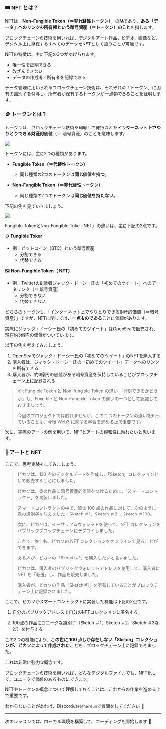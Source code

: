 ### 🎟 NFT とは？

NFTは「**Non-Fungible Token（＝非代替性トークン）**」の略であり、**ある「データ」へのリンクの所有権という暗号資産（＝トークン）のこと**を指します。

ブロックチェーンの技術を用いれば、デジタルアート作品、ビデオ、画像など、デジタル上に存在するすべてのデータをNFTとして扱うことが可能です。

NFTの特徴は、主に下記の3つがあげられます。

- 唯一性を証明できる
- 改ざんできない
- データの作成者／所有者を記録できる

データ管理に用いられるブロックチェーン技術は、それぞれの「トークン」に固有の識別子を付与し、所有者が保有するトークンが一点物であることを証明します。

### 🪙 トークンとは？

トークンは、ブロックチェーン技術を利用して発行された**インターネット上でやりとりできる財産的価値**（＝ 暗号資産）のことを意味します。

![](/images/ETH-NFT-Collection/section-1/1_1_1.png)

トークンには、主に2つの種類があります。

- **Fungible Token（＝代替性トークン）**

  - 同じ種類の2つのトークンは**同じ価値を持つ**。

- **Non-Fungible Token（＝非代替性トークン）**
  - 同じ種類の2つのトークンは**同じ価値を持たない**。

下記の例を見ていきましょう。

![](/images/ETH-NFT-Collection/section-1/1_1_2.png)

Fungible TokenとNon-Fungible Toke（NFT）の違いは、主に下記の2点です。

🪙 **Fungible Token**

- 例：ビットコイン（BTC）という暗号資産
  - 分割できる
  - 代替できる

🖼 **Non-Fungible Token（ NFT）**

- 例：Twitterの創業者ジャック・ドーシー氏の「初めてのツイート」へのデータリンク（＝ 暗号資産）
  - 分割できない
  - 代替できない

どちらのトークンも、「インターネット上でやりとりできる財産的価値（＝暗号資産）」ですが、NFTに関しては、**一点ものである**ことに価値があります。

実際にジャック・ドーシー氏の「初めてのツイート」はOpenSeaで販売され、現在約3億円の価値がついています。

以下の例を考えてみましょう。

1. OpenSeaでジャック・ドーシー氏の「初めてのツイート」のNFTを購入する
2. 購入者は、ジャック・ドーシー氏の「初めてのツイート」データへのリンクを所有できる
3. 購入者が、約3億円の価値がある暗号資産を保持していることがブロックチェーン上に記録される

> ✍️: Fungible Token と Non-fungible Token の違い
> 「分割できるかどうか」も、Fungible と Non-Fungible Token の違いの一つとして認識しておきましょう。
>
> 今回のプロジェクトでは触れませんが、この二つのトークンの違いを知っていることは、今後 Web3 に関する学習を進める上で重要です。

次に、実際のアートの例を用いて、NFTとアートの親和性に触れたいと思います。

### 🎨 アートと NFT

ここで、思考実験をしてみましょう。

> ピカソは、100 点のデジタルアートを作成し、「Sketch」コレクションとして販売することにしました。
>
> ピカソは、彼の作品に暗号資産的価値をつけるために、「スマートコントラクト」を実装しました。
>
> スマートコントラクトの中で、彼は 100 点の作品に対して、次のように一意の識別子を与えました：Sketch ＃1、Sketch ＃2 ... Sketch ＃100。
>
> 次に、ピカソは、イーサリアムウォレットを使って、NFT コレクションをパブリックブロックチェーンにデプロイしました。
>
> これで、誰でも、ピカソの NFT コレクションをオンラインで見ることができます。
>
> ある人が、ピカソの「Sketch #1」を購入したいと言いました。
>
> ピカソは、購入者のパブリックウォレットアドレスを使用して、購入者に NFT を「転送」し、作品を販売しました。
>
> 購入者が、ピカソの作品「Sketch #1」を所有していることがブロックチェーン上に記録されました。

ここで、ピカソがスマートコントラクトに実装した機能は下記の2点です。

1. 自分のパブリックアドレスで自分のNFTコレクションに署名する。

2. 100点の作品にユニークな識別子（Sketch ＃1、Sketch ＃2、Sketch ＃3など）を付与する。

この2つの機能により、**この世に 100 点しか存在しない「Sketch」コレクションが、ピカソによって作成された**ことを、ブロックチェーン上に記録できました。

これは非常に強力な概念です。

ブロックチェーンの技術を用いれば、どんなデジタルファイルでも、NFT化して、ユニークで価値のあるものにできます。

NFTやトークンの概念について理解しておくことは、これからの作業を進める上で重要です。

わからないことがあれば、Discordの`#ethereum`で質問をしてください 👋

---

次のレッスンでは、ローカル環境を構築して、コーディングを開始します 🎉
